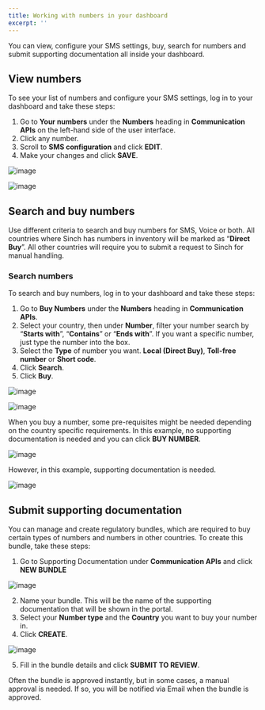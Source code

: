 ```yaml
---
title: Working with numbers in your dashboard
excerpt: ''
---
```

You can view, configure your SMS settings, buy, search for numbers and submit supporting documentation all inside your dashboard. 

## View numbers

To see your list of numbers and configure your SMS settings, log in to your dashboard and take these steps:
 1. Go to **Your numbers** under the **Numbers** heading in **Communication APIs** on the left-hand side of the user interface.
 2. Click any number. 
 3. Scroll to **SMS configuration** and click **EDIT**.
 4. Make your changes and click **SAVE**.

![image](https://user-images.githubusercontent.com/76005934/103363325-d38a5c80-4a88-11eb-9016-6ca52643bdab.png)

![image](https://user-images.githubusercontent.com/76005934/103363352-e9981d00-4a88-11eb-9a2f-04dd0a14df4c.png)


## Search and buy numbers

Use different criteria to search and buy numbers for SMS, Voice or both. All countries where Sinch has numbers in inventory will be marked as “**Direct Buy**”. All other countries will require you to submit a request to Sinch for manual handling. 


### Search numbers

To search and buy numbers, log in to your dashboard and take these steps:
  1. Go to **Buy Numbers** under the **Numbers** heading in **Communication APIs**.
  2. Select your country, then under **Number**, filter your number search by “**Starts with**”, “**Contains**” or “**Ends with**”. If you want a specific number, just type the number into the  box.
  3. Select the **Type** of number you want. **Local (Direct Buy)**, **Toll-free number** or **Short code**.
  4. Click **Search**.
  5. Click **Buy**.
  
  ![image](https://user-images.githubusercontent.com/76005934/103358618-0847e500-4a84-11eb-8154-3b2bf8472678.png)
 
  ![image](https://user-images.githubusercontent.com/76005934/103363185-7d1d1e00-4a88-11eb-8823-e5846cca007f.png)
  
  
When you buy a number, some pre-requisites might be needed depending on the country specific requirements. In this example, no supporting documentation is needed and you can click **BUY NUMBER**.

![image](https://user-images.githubusercontent.com/76005934/103358667-2ca3c180-4a84-11eb-8186-fe9ecf92277b.png)

However, in this example, supporting documentation is needed.

![image](https://user-images.githubusercontent.com/76005934/103358730-4cd38080-4a84-11eb-9c93-e637a15b0f35.png)

## Submit supporting documentation

You can manage and create regulatory bundles, which are required to buy certain types of numbers and numbers in other countries. To create this bundle, take these steps:

  1. Go to Supporting Documentation under **Communication APIs** and click **NEW BUNDLE**
  
![image](https://user-images.githubusercontent.com/76005934/103359588-26aee000-4a86-11eb-83e3-4964c935bec0.png)

  2. Name your bundle. This will be the name of the supporting documentation that will be shown in the portal.
  3. Select your **Number type** and the **Country** you want to buy your number in.
  4. Click **CREATE**.

![image](https://user-images.githubusercontent.com/76005934/103359648-40502780-4a86-11eb-9537-05300da8feef.png)

  5. Fill in the bundle details and click **SUBMIT TO REVIEW**.

Often the bundle is approved instantly, but in some cases, a manual approval is needed. If so, you will be notified via Email when the bundle is approved.
